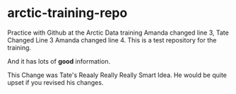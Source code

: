 # arctic-training-repo
Practice with Github at the Arctic Data training
Amanda changed line 3, Tate Changed Line 3
Amanda changed line 4.
This is a test repository for the training.

And it has lots of **good** information.

This Change was Tate's Reaaly Really Really Smart Idea. He would be quite upset if you revised his changes.
